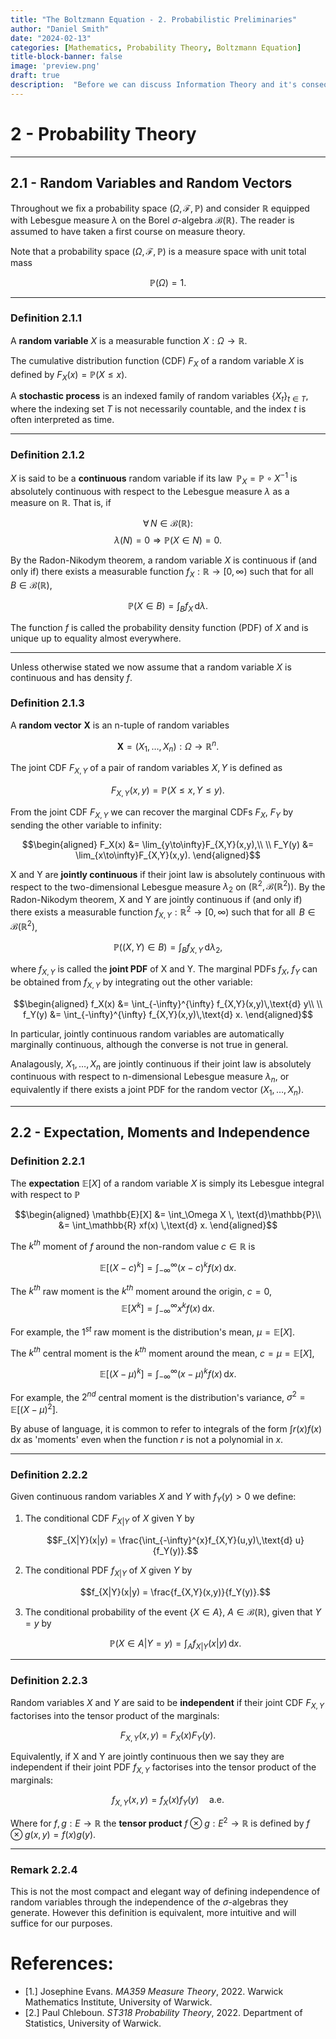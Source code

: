```yaml
---
title: "The Boltzmann Equation - 2. Probabilistic Preliminaries"
author: "Daniel Smith"
date: "2024-02-13"
categories: [Mathematics, Probability Theory, Boltzmann Equation]
title-block-banner: false
image: 'preview.png'
draft: true
description:  "Before we can discuss Information Theory and it's consequences for the Boltzmann equation we first need to make some definitions from probability theory."
---
```



# 2 - Probability Theory

---

## 2.1 - Random Variables and Random Vectors

Throughout we fix a probability space $(\Omega,\mathcal{F},\mathbb{P})$
and consider $\mathbb{R}$ equipped with Lebesgue measure $\lambda$ on
the Borel $\sigma$-algebra $\mathcal{B}(\mathbb{R}).$ The reader is assumed to have taken a first course on measure theory.

Note that a probability space $(\Omega,\mathcal{F},\mathbb{P})$ is a measure space with unit total mass

$$\mathbb{P}(\Omega)=1.$$

---

### Definition 2.1.1

A **random variable** $X$ is a measurable function
$X:\Omega\longrightarrow\mathbb{R}$.

The cumulative distribution function (CDF) $F_X$ of a random variable
$X$ is defined by $F_X(x) = \mathbb{P}(X\leq x).$

A **stochastic process** is an indexed family of random variables
${\{X_t\}_{t\in T}}$, where the indexing set $T$ is not necessarily
countable, and the index $t$ is often interpreted as time.

---

### Definition 2.1.2

$X$ is said to be a **continuous** random variable if its law
$\,\mathbb{P}_X = \mathbb{P}\circ X^{-1}$ is absolutely continuous with
respect to the Lebesgue measure $\lambda$ as a measure on $\mathbb{R}$. That is, if

$$\forall \, N \in \mathcal{B}(\mathbb{R}):$$
$$\lambda(N) = 0 \Rightarrow \mathbb{P}(X \in N) = 0.$$

By the Radon-Nikodym theorem, a random variable $X$ is continuous if
(and only if) there exists a measurable function
$f_X : \mathbb{R} \longrightarrow [0,\infty)$ such that for all
$\, B \in \mathcal{B}(\mathbb{R})$,

$$\mathbb{P}(X\in B) = \int_B f_X\,\text{d}\lambda.$$

The function $f$ is called the probability density function (PDF) of $X$
and is unique up to equality almost everywhere.


---

Unless otherwise stated we now assume that a random variable $X$ is
continuous and has density $f$.

### Definition 2.1.3

A **random vector** $\mathbf{X}$ is an n-tuple of random
variables

$$\mathbf{X}=(X_1,\ldots,X_n) : \Omega \longrightarrow \mathbb{R}^n.$$

The joint CDF $F_{X,Y}$ of a pair of random variables $X,\,Y$ is defined
as

$$F_{X,Y}(x,y) = \mathbb{P}(X\leq x, Y\leq y).$$

From the joint CDF $F_{X,Y}$ we can recover the marginal CDFs $F_X$,
$F_Y$ by sending the other variable to infinity:

$$\begin{aligned}
F_X(x) &= \lim_{y\to\infty}F_{X,Y}(x,y),\\
\\
F_Y(y) &= \lim_{x\to\infty}F_{X,Y}(x,y).
\end{aligned}$$

X and Y are **jointly continuous** if their joint law is absolutely
continuous with respect to the two-dimensional Lebesgue measure
$\lambda_2$ on $(\mathbb{R}^2,\mathcal{B}(\mathbb{R}^2)).$ By the
Radon-Nikodym theorem, X and Y are jointly continuous if (and only if)
there exists a measurable function
$f_{X,Y} : \mathbb{R}^2 \longrightarrow [0,\infty)$ such that for all
$\, B \in \mathcal{B}(\mathbb{R}^2)$,

$$\mathbb{P}((X,Y)\in B) = \int_B f_{X,Y}\,\text{d}\lambda_2,$$ 

where
$f_{X,Y}$ is called the **joint PDF** of X and Y. The marginal PDFs
$f_X$, $f_Y$ can be obtained from $f_{X,Y}$ by integrating out the other
variable:

$$\begin{aligned}
f_X(x) &= \int_{-\infty}^{\infty} f_{X,Y}(x,y)\,\text{d} y\\
\\
f_Y(y) &= \int_{-\infty}^{\infty} f_{X,Y}(x,y)\,\text{d} x.
\end{aligned}$$

In particular, jointly continuous random variables are automatically
marginally continuous, although the converse is not true in general.

Analagously, $X_1,\dots,X_n$ are jointly continuous if their joint
    law is absolutely continuous with respect to n-dimensional Lebesgue measure $\lambda_n$, or
    equivalently if there exists a joint PDF for the random vector $(X_1,\dots,X_n)$.


---

## 2.2 - Expectation, Moments and Independence

### Definition 2.2.1

The **expectation** $\mathbb{E}[X]$ of a random variable $X$ is simply
its Lebesgue integral with respect to $\mathbb{P}$ 

$$\begin{aligned}
    \mathbb{E}[X] &= \int_\Omega X \, \text{d}\mathbb{P}\\
    &= \int_\mathbb{R} xf(x) \,\text{d} x.
\end{aligned}$$ 

The $k^{th}$ moment of $f$ around the non-random value
$c\in\mathbb{R}$ is

$$\mathbb{E}\left[(X-c)^k\right] = \int_{-\infty}^{\infty} (x-c)^kf(x)\,\text{d} x.$$

The $k^{th}$ raw moment is the $k^{th}$ moment around the origin, $c=0$,
$$\mathbb{E}[X^k] = \int_{-\infty}^{\infty} x^kf(x)\,\text{d} x.$$

For example, the $1^{st}$ raw moment is the distribution's mean,
$\mu = \mathbb{E}[X]$.

The $k^{th}$ central moment is the $k^{th}$ moment around the mean,
$c = \mu = \mathbb{E}[X]$,

$$\mathbb{E}[(X-\mu)^k] = \int_{-\infty}^{\infty} (x-\mu)^kf(x)\,\text{d} x.$$

For example, the $2^{nd}$ central moment is the distribution's variance,
$\sigma^2 = \mathbb{E}\left[(X-\mu)^2\right]$.

By abuse of language, it is common to refer to integrals of the form
$\int r(x)f(x)\,\text{d} x$ as 'moments' even when the function $r$ is not a
polynomial in $x$.

---

### Definition 2.2.2

Given continuous random variables $X$ and $Y$ with $f_Y(y)>0$ we define:

1.  The conditional CDF $F_{X|Y}$ of $X$ given Y by

    $$F_{X|Y}(x|y) = \frac{\int_{-\infty}^{x}f_{X,Y}(u,y)\,\text{d} u}{f_Y(y)}.$$

2.  The conditional PDF $f_{X|Y}$ of $X$ given $Y$ by

    $$f_{X|Y}(x|y) = \frac{f_{X,Y}(x,y)}{f_Y(y)}.$$

3.  The conditional probability of the event $\{ X\in A\}$,
    $A\in\mathcal{B}(\mathbb{R)}$, given that $Y = y$ by

    $$\mathbb{P}(X\in A|Y = y) = \int_A f_{X|Y}(x|y)\,\text{d} x.$$

---


### Definition 2.2.3

Random variables $X$ and $Y$ are said to be **independent** if their
joint CDF $F_{X,Y}$ factorises into the tensor product of the
marginals:

$$F_{X,Y}(x,y) = F_X(x)F_Y(y).$$

Equivalently, if X and Y are jointly continuous then we say they are
independent if their joint PDF $f_{X,Y}$ factorises into the tensor
product of the marginals:

$$f_{X,Y}(x,y) = f_X(x)f_Y(y)\quad\text{a.e.}$$

Where for $f,g:E\longrightarrow \mathbb{R}$ the **tensor product**
    $f\otimes g : E^2\longrightarrow \mathbb{R}$ is defined by
    $f\otimes g(x,y) = f(x)g(y).$

---

### Remark 2.2.4

 This is not the most compact and elegant way of defining independence of random variables through the independence of the $\sigma$-algebras they generate. However this definition is equivalent, more intuitive and will suffice for our purposes. 
 

# References:

- [1.] Josephine Evans. *MA359 Measure Theory*, 2022. Warwick Mathematics Institute, University of Warwick.
- [2.] Paul Chleboun. *ST318 Probability Theory*, 2022. Department of Statistics, University of Warwick.


